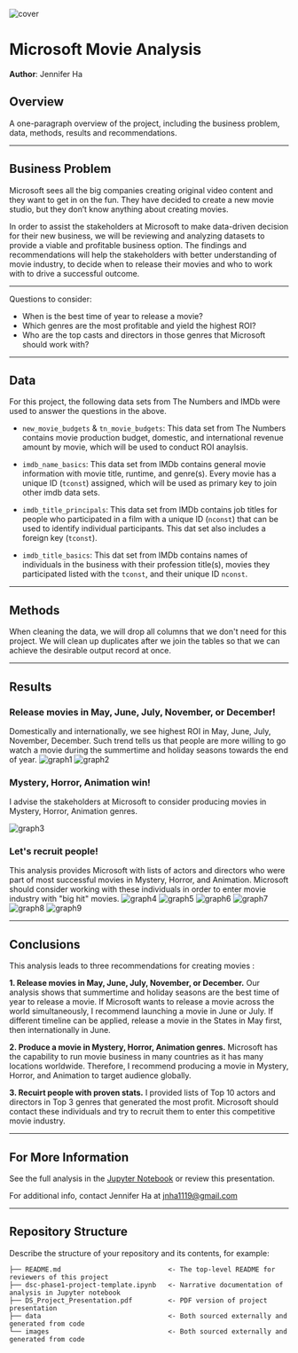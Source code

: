 ![cover](./images/analysis_cover.jpg)
# Microsoft Movie Analysis

**Author**: Jennifer Ha

## Overview

A one-paragraph overview of the project, including the business problem, data, methods, results and recommendations.
***

## Business Problem

Microsoft sees all the big companies creating original video content and they want to get in on the fun. They have decided to create a new movie studio, but they don’t know anything about creating movies. 

In order to assist the stakeholders at Microsoft to make data-driven decision for their new business, we will be reviewing and analyzing datasets to provide a viable and profitable business option. The findings and recommendations will help the stakeholders with better understanding of movie industry, to decide when to release their movies and who to work with to drive a successful outcome.

***
Questions to consider:
* When is the best time of year to release a movie?
* Which genres are the most profitable and yield the highest ROI?
* Who are the top casts and directors in those genres that Microsoft should work with?
***

## Data
For this project, the following data sets from The Numbers and IMDb were used to answer the questions in the above.  

* `new_movie_budgets` & `tn_movie_budgets`: This data set from The Numbers contains movie production budget, domestic, and international revenue amount by movie, which will be used to conduct ROI anaylsis. 

* `imdb_name_basics`: This data set from IMDb contains general movie information with movie title, runtime, and genre(s). Every movie has a unique ID (`tconst`) assigned, which will be used as primary key to join other imdb data sets.

* `imdb_title_principals`: This data set from IMDb contains job titles for people who participated in a film with a unique ID (`nconst`) that can be used to identify individual participants. This dat set also includes a foreign key (`tconst`).

* `imdb_title_basics`: This dat set from IMDb contains names of individuals in the business with their profession title(s), movies they participated listed with the `tconst`, and their unique ID `nconst`.
***

## Methods
When cleaning the data, we will drop all columns that we don't need for this project.
We will clean up duplicates after we join the tables so that we can achieve the desirable output record at once.
***

## Results
### Release movies in May, June, July, November, or December!
Domestically and internationally, we see highest ROI in May, June, July, November, December. Such trend tells us that people are more willing to go watch a movie during the summertime and holiday seasons towards the end of year.
![graph1](./images/worldwide_roi_by_release_month.png)
![graph2](./images/domestic_roi_by_release_month.png)

### Mystery, Horror, Animation win!
I advise the stakeholders at Microsoft to consider producing movies in Mystery, Horror, Animation genres.

![graph3](./images/median_roi_by_genre.png)

### Let's recruit people!
This analysis provides Microsoft with lists of actors and directors who were part of most successful movies in Mystery, Horror, and Animation. Microsoft should consider working with these individuals in order to enter movie industry with "big hit" movies.
![graph4](./images/actors_mystery.png)
![graph5](./images/directors_mystery.png)
![graph6](./images/actors_horror.png)
![graph7](./images/directors_horror.png)
![graph8](./images/actors_animation.png)
![graph9](./images/directors_animation.png)
***


## Conclusions
This analysis leads to three recommendations for creating movies :

**1. Release movies in May, June, July, November, or December.** Our analysis shows that summertime and holiday seasons are the best time of year to release a movie. If Microsoft wants to release a movie across the world simultaneously, I recommend launching a movie in June or July. If different timeline can be applied, release a movie in the States in May first, then internationally in June.

**2. Produce a movie in Mystery, Horror, Animation genres.** Microsoft has the capability to run movie business in many countries as it has many locations worldwide. Therefore, I recommend producing a movie in Mystery, Horror, and Animation to target audience globally.

**3. Recuirt people with proven stats.** I provided lists of Top 10 actors and directors in Top 3 genres that generated the most profit. Microsoft should contact these individuals and try to recruit them to enter this competitive movie industry.
***

## For More Information

See the full analysis in the [Jupyter Notebook](https://github.com/jennifernha/Microsoft-Movie-Analysis/blob/main/Microsoft%20Movie%20Analysis.ipynb) or review this presentation.

For additional info, contact Jennifer Ha at jnha1119@gmail.com
***

## Repository Structure

Describe the structure of your repository and its contents, for example:

```
├── README.md                           <- The top-level README for reviewers of this project
├── dsc-phase1-project-template.ipynb   <- Narrative documentation of analysis in Jupyter notebook
├── DS_Project_Presentation.pdf         <- PDF version of project presentation
├── data                                <- Both sourced externally and generated from code
└── images                              <- Both sourced externally and generated from code
```
